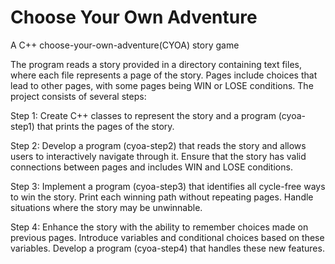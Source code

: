 # Choose Your Own Adventure
A C++ choose-your-own-adventure(CYOA) story game

The program reads a story provided in a directory containing text files, where each file represents a page of the story. Pages include choices that lead to other pages, with some pages being WIN or LOSE conditions. The project consists of several steps:

Step 1: Create C++ classes to represent the story and a program (cyoa-step1) that prints the pages of the story.

Step 2: Develop a program (cyoa-step2) that reads the story and allows users to interactively navigate through it. Ensure that the story has valid connections between pages and includes WIN and LOSE conditions.

Step 3: Implement a program (cyoa-step3) that identifies all cycle-free ways to win the story. Print each winning path without repeating pages. Handle situations where the story may be unwinnable.

Step 4: Enhance the story with the ability to remember choices made on previous pages. Introduce variables and conditional choices based on these variables. Develop a program (cyoa-step4) that handles these new features.
